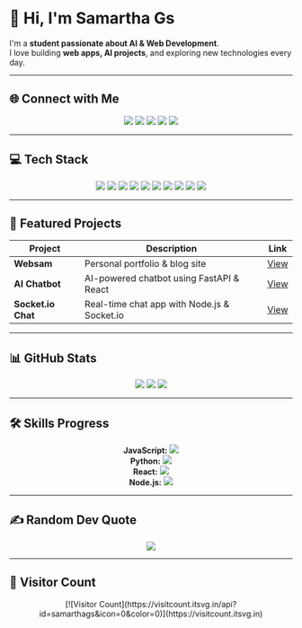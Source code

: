 # 👋 Hi, I'm Samartha Gs

I'm a **student passionate about AI & Web Development**.  
I love building **web apps, AI projects**, and exploring new technologies every day.  

---

## 🌐 Connect with Me
<p align="center">
  <a href="https://instagram.com/epic___32"><img src="https://img.shields.io/badge/Instagram-E4405F?style=for-the-badge&logo=Instagram&logoColor=white"></a>
  <a href="https://linkedin.com/in/samarthags"><img src="https://img.shields.io/badge/LinkedIn-0077B5?style=for-the-badge&logo=LinkedIn&logoColor=white"></a>
  <a href="https://medium.com/@samarthags"><img src="https://img.shields.io/badge/Medium-000000?style=for-the-badge&logo=Medium&logoColor=white"></a>
  <a href="https://x.com/epic___32"><img src="https://img.shields.io/badge/X-000000?style=for-the-badge&logo=X&logoColor=white"></a>
  <a href="mailto:samarthags121@gmail.com"><img src="https://img.shields.io/badge/Email-D14836?style=for-the-badge&logo=Gmail&logoColor=white"></a>
</p>

---

## 💻 Tech Stack
<p align="center">
  <img src="https://img.shields.io/badge/JavaScript-F7DF1E?style=for-the-badge&logo=javascript&logoColor=black" />
  <img src="https://img.shields.io/badge/Node.js-339933?style=for-the-badge&logo=node.js&logoColor=white" />
  <img src="https://img.shields.io/badge/React-61DAFB?style=for-the-badge&logo=react&logoColor=black" />
  <img src="https://img.shields.io/badge/Next.js-000000?style=for-the-badge&logo=next.js&logoColor=white" />
  <img src="https://img.shields.io/badge/FastAPI-009688?style=for-the-badge&logo=fastapi&logoColor=white" />
  <img src="https://img.shields.io/badge/Flask-000000?style=for-the-badge&logo=flask&logoColor=white" />
  <img src="https://img.shields.io/badge/Express.js-404d59?style=for-the-badge&logo=express&logoColor=white" />
  <img src="https://img.shields.io/badge/TailwindCSS-38B2AC?style=for-the-badge&logo=tailwind-css&logoColor=white" />
  <img src="https://img.shields.io/badge/Firebase-FFCA28?style=for-the-badge&logo=firebase&logoColor=black" />
  <img src="https://img.shields.io/badge/GitHub-181717?style=for-the-badge&logo=github&logoColor=white" />
</p>

---

## 🚀 Featured Projects
| Project | Description | Link |
|---------|-------------|------|
| **Websam** | Personal portfolio & blog site | [View](https://yourprojectlink.com) |
| **AI Chatbot** | AI-powered chatbot using FastAPI & React | [View](https://yourprojectlink.com) |
| **Socket.io Chat** | Real-time chat app with Node.js & Socket.io | [View](https://yourprojectlink.com) |

---

## 📊 GitHub Stats
<p align="center">
  <img src="https://github-readme-stats.vercel.app/api?username=samarthags&theme=radical&show_icons=true&include_all_commits=true&count_private=true" />
  <img src="https://github-readme-streak-stats.herokuapp.com/?user=samarthags&theme=radical" />
  <img src="https://github-readme-stats.vercel.app/api/top-langs/?username=samarthags&theme=radical&layout=compact" />
</p>

---

## 🛠️ Skills Progress
<p align="center">
  <b>JavaScript:</b> <img src="https://progress-bar.dev/90/?title=JS&width=200&color=yellow" /><br/>
  <b>Python:</b> <img src="https://progress-bar.dev/85/?title=Python&width=200&color=blue" /><br/>
  <b>React:</b> <img src="https://progress-bar.dev/80/?title=React&width=200&color=61DAFB" /><br/>
  <b>Node.js:</b> <img src="https://progress-bar.dev/75/?title=Node&width=200&color=339933" /><br/>
</p>

---

## ✍️ Random Dev Quote
<p align="center">
  <img src="https://quotes-github-readme.vercel.app/api?type=vertical&theme=dark" />
</p>

---

## 👣 Visitor Count
<p align="center">
  [![Visitor Count](https://visitcount.itsvg.in/api?id=samarthags&icon=0&color=0)](https://visitcount.itsvg.in)
</p>